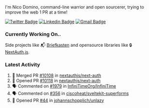 
I'm Nico Domino, command-line warrior and open sourcerer, trying to improve the web 1 PR at a time!

[![Twitter Badge](https://img.shields.io/badge/-@ndom91-1ca0f1?style=flat-square&labelColor=1ca0f1&logo=twitter&logoColor=white&link=https://twitter.com/ndom91)](https://twitter.com/ndom91) [![Linkedin Badge](https://img.shields.io/badge/-ndom91-blue?style=flat-square&logo=Linkedin&logoColor=white&link=https://www.linkedin.com/in/ndom91/)](https://www.linkedin.com/in/ndom91/) [![Gmail Badge](https://img.shields.io/badge/-yo@ndo.dev-c14438?style=flat-square&logo=mail.ru&logoColor=white&link=mailto:yo@ndo.dev)](mailto:yo@ndo.dev)

### Currently Working On..

Side projects like 📬 [Briefkasten](https://briefkastenhq.com) and opensource libraries like 🔒 [NextAuth.js](https://github.com/nextauthjs/next-auth).

<!--START_SECTION_PROFILE_VIEWS:readme-info-->
<!--END_SECTION_PROFILE_VIEWS:readme-info-->

<!--START_SECTION_DAILY_COMMIT:readme-info-->
<!--END_SECTION_DAILY_COMMIT:readme-info-->

<!--START_SECTION_WEEKLY_COMMIT:readme-info-->
<!--END_SECTION_WEEKLY_COMMIT:readme-info-->

### Latest Activity

<!--START_SECTION:activity-->
1. 🎉 Merged PR [#10108](https://github.com/nextauthjs/next-auth/pull/10108) in [nextauthjs/next-auth](https://github.com/nextauthjs/next-auth)
2. 💪 Opened PR [#10118](https://github.com/nextauthjs/next-auth/pull/10118) in [nextauthjs/next-auth](https://github.com/nextauthjs/next-auth)
3. 🗣 Commented on [#1979](https://github.com/InfiniTimeOrg/InfiniTime/issues/1979#issuecomment-1961180196) in [InfiniTimeOrg/InfiniTime](https://github.com/InfiniTimeOrg/InfiniTime)
4. 🗣 Commented on [#356](https://github.com/ciscoheat/sveltekit-superforms/issues/356#issuecomment-1959693917) in [ciscoheat/sveltekit-superforms](https://github.com/ciscoheat/sveltekit-superforms)
5. 💪 Opened PR [#44](https://github.com/johannschopplich/unlazy/pull/44) in [johannschopplich/unlazy](https://github.com/johannschopplich/unlazy)
<!--END_SECTION:activity-->

